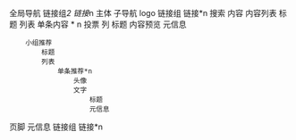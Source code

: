 全局导航
    链接组*2
        链接*n
主体
    子导航
        logo
        链接组
            链接*n
        搜索
    内容
        内容列表
            标题
            列表
                单条内容 * n
                    投票
                    列 
                        标题
                        内容预览
                        元信息

        小组推荐
            标题
            列表
                单条推荐*n
                    头像
                    文字
                        标题
                        元信息

页脚
    元信息
    链接组
        链接*n